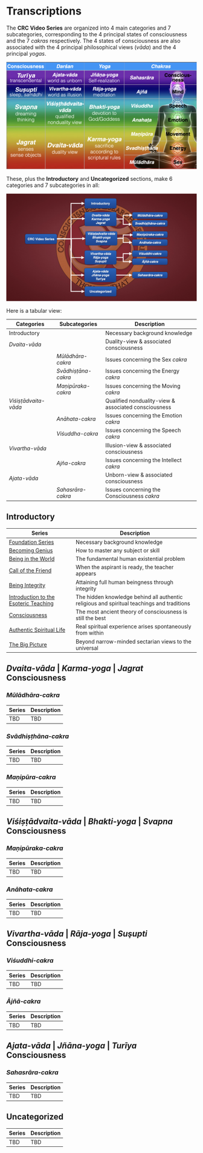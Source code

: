# Transcriptions

The **CRC Video Series** are organized into 4 main categories and 7 subcategories, corresponding to the 4 principal states of consciousness and the 7 *cakras* respectively. The 4 states of consciousness are also associated with the 4 principal philosophical views (*vāda*) and the 4 principal *yogas*. 

![4x4 Consciousness Matrix](art/4x4matrix.JPG) 

These, plus the **Introductory** and **Uncategorized** sections, make 6 categories and 7 subcategories in all:

![CRC Root Ontology](art/ontology.png)

Here is a tabular view:

| Categories | Subcategories | Description |
| --- | --- | --- |
| Introductory | | Necessary background knowledge |
| *Dvaita-vāda* | | Duality-view & associated consciousness |
| | *Mūlādhāra-cakra* | Issues concerning the Sex *cakra* |
| | *Svādhiṣṭāna-cakra* | Issues concerning the Energy *cakra* |
| | *Maṇipūraka-cakra* | Issues concerning the Moving *cakra* |
| *Viśiṣṭādvaita-vāda* | | Qualified nonduality-view & associated consciousness |
| | *Anāhata-cakra* | Issues concerning the Emotion *cakra* |
| | *Viśuddha-cakra* | Issues concerning the Speech *cakra* |
| *Vivartha-vāda* | | Illusion-view & associated consciousness |
| | *Ajña-cakra* | Issues concerning the Intellect *cakra* |
| *Ajata-vāda* | | Unborn-view & associated consciousness |
| | *Sahasrāra-cakra* | Issues concerning the Consciousness *cakra* |

## Introductory

| Series | Description |
| --- | --- |
| [Foundation Series](introductory/foundation/index.md) | Necessary background knowledge |
| [Becoming Genius](introductory/BecomingGenius/index.md) | How to master any subject or skill |
| [Being in the World](introductory/BeingintheWorld/BeingInTheWorld.md) | The fundamental human existential problem | 
| [Call of the Friend](introductory/CalloftheFriend/CalloftheFriend.md) | When the aspirant is ready, the teacher appears |
| [Being Integrity](introductory/BeingIntegrity/index.md) | Attaining full human beingness through integrity |
| [Introduction to the Esoteric Teaching](introductory/EsotericTeaching/index.md) | The hidden knowledge behind all authentic religious and spiritual teachings and traditions |
| [Consciousness](introductory/Consciousness/index.md) | The most ancient theory of consciousness is still the best |
| [Authentic Spiritual Life](introductory/AuthenticSpiritualLife/AuthenticSpiritualLife.md) | Real spiritual experience arises spontaneously from within |
| [The Big Picture](introductory/BigPicture/index.md) | Beyond narrow-minded sectarian views to the universal |
 
## *Dvaita-vāda* | *Karma-yoga* | *Jagrat* Consciousness

### *Mūlādhāra-cakra* 

| Series | Description |
| --- | --- |
| TBD | TBD |

### *Svādhiṣṭhāna-cakra* 

| Series | Description |
| --- | --- |
| TBD | TBD |

### *Maṇipūra-cakra*

| Series | Description |
| --- | --- |
| TBD | TBD |

## *Viśiṣṭādvaita-vāda* | *Bhakti-yoga* | *Svapna* Consciousness

### *Maṇipūraka-cakra*

| Series | Description |
| --- | --- |
| TBD | TBD |

### *Anāhata-cakra*

| Series | Description |
| --- | --- |
| TBD | TBD |

## *Vivartha-vāda* | *Rāja-yoga* | *Suşupti* Consciousness

### *Viśuddhi-cakra*

| Series | Description |
| --- | --- |
| TBD | TBD |

### *Ājñā-cakra*

| Series | Description |
| --- | --- |
| TBD | TBD |

## *Ajata-vāda* | *Jñāna-yoga* | *Turīya* Consciousness

### *Sahasrāra-cakra*

| Series | Description |
| --- | --- |
| TBD | TBD |

## Uncategorized

| Series | Description |
| --- | --- |
| TBD | TBD |

